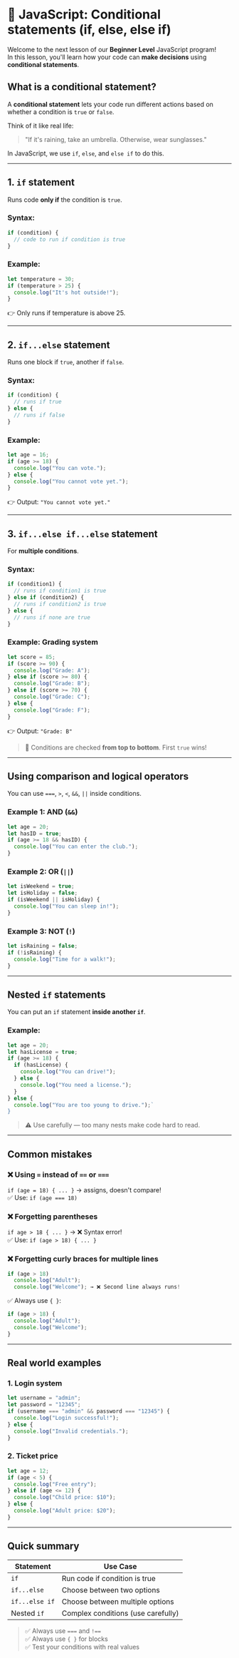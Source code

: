 # 🔀 JavaScript: Conditional statements (if, else, else if)

Welcome to the next lesson of our **Beginner Level** JavaScript program!  
In this lesson, you'll learn how your code can **make decisions** using **conditional statements**.

## What is a conditional statement?

A **conditional statement** lets your code run different actions based on whether a condition is `true` or `false`.

Think of it like real life:
> "If it's raining, take an umbrella. Otherwise, wear sunglasses."

In JavaScript, we use `if`, `else`, and `else if` to do this.

---

## 1. `if` statement

Runs code **only if** the condition is `true`.

### Syntax:
```javascript
if (condition) {
  // code to run if condition is true
}
```  


### Example:
```javascript
let temperature = 30;
if (temperature > 25) {
  console.log("It's hot outside!");
}
```  



👉 Only runs if temperature is above 25.

---

## 2. `if...else` statement

Runs one block if `true`, another if `false`.

### Syntax:
```javascript
if (condition) {
  // runs if true
} else {
  // runs if false
}
``` 


### Example:
```javascript
let age = 16;
if (age >= 18) {
  console.log("You can vote.");
} else {
  console.log("You cannot vote yet.");
}
``` 


👉 Output: `"You cannot vote yet."`

---

## 3. `if...else if...else` statement

For **multiple conditions**.

### Syntax:
```javascript
if (condition1) {
  // runs if condition1 is true
} else if (condition2) {
  // runs if condition2 is true
} else {
  // runs if none are true
}
```  


### Example: Grading system
```javascript
let score = 85;
if (score >= 90) {
  console.log("Grade: A");
} else if (score >= 80) {
  console.log("Grade: B");
} else if (score >= 70) {
  console.log("Grade: C");
} else {
  console.log("Grade: F");
}
```  


👉 Output: `"Grade: B"`

> 🔹 Conditions are checked **from top to bottom**. First `true` wins!

---

## Using comparison and logical operators

You can use `===`, `>`, `<`, `&&`, `||` inside conditions.

### Example 1: AND (`&&`)
```javascript
let age = 20;
let hasID = true;
if (age >= 18 && hasID) {
  console.log("You can enter the club.");
}
```  


### Example 2: OR (`||`)
```javascript
let isWeekend = true;
let isHoliday = false;
if (isWeekend || isHoliday) {
  console.log("You can sleep in!");
}
```  


### Example 3: NOT (`!`)
```javascript
let isRaining = false;
if (!isRaining) {
  console.log("Time for a walk!");
}
```  


---

## Nested `if` statements

You can put an `if` statement **inside another `if`**.

### Example:
```javascript
let age = 20;
let hasLicense = true;
if (age >= 18) {
  if (hasLicense) {
    console.log("You can drive!");
  } else {
    console.log("You need a license.");
  }
} else {
  console.log("You are too young to drive.");`
}
```  


> ⚠️ Use carefully — too many nests make code hard to read.

---

## Common mistakes

### ❌ Using `=` instead of `==` or `===`
`if (age = 18) { ... }` → assigns, doesn't compare!  
✅ Use: `if (age === 18)`

### ❌ Forgetting parentheses
`if age > 18 { ... }` → ❌ Syntax error!  
✅ Use: `if (age > 18) { ... }`

### ❌ Forgetting curly braces for multiple lines
```javascript
if (age > 18)
  console.log("Adult");
  console.log("Welcome"); → ❌ Second line always runs!
```  


✅ Always use `{ }`:
```javascript
if (age > 18) {
  console.log("Adult");
  console.log("Welcome");
}
```  


---

## Real world examples

### 1. Login system
```javascript
let username = "admin";
let password = "12345";
if (username === "admin" && password === "12345") {
  console.log("Login successful!");
} else {
  console.log("Invalid credentials.");
}
```  


### 2. Ticket price
```javascript
let age = 12;
if (age < 5) {
  console.log("Free entry");
} else if (age <= 12) {
  console.log("Child price: $10");
} else {
  console.log("Adult price: $20");
}
```  


---


## Quick summary

| Statement       | Use Case                                      |
|----------------|-----------------------------------------------|
| `if`           | Run code if condition is true                 |
| `if...else`    | Choose between two options                    |
| `if...else if` | Choose between multiple options               |
| Nested `if`    | Complex conditions (use carefully)            |

> ✅ Always use `===` and `!==`  
> ✅ Always use `{ }` for blocks  
> ✅ Test your conditions with real values